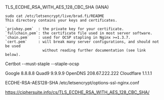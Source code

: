 TLS_ECDHE_RSA_WITH_AES_128_CBC_SHA
(IANA)

```
sudo cat /etc/letsencrypt/live/brad.fi/README
This directory contains your keys and certificates.

`privkey.pem`  : the private key for your certificate.
`fullchain.pem`: the certificate file used in most server software.
`chain.pem`    : used for OCSP stapling in Nginx >=1.3.7.
`cert.pem`     : will break many server configurations, and should not be used
                 without reading further documentation (see link below).
```

Certbot
--must-staple
--staple-ocsp

Google 8.8.8.8
Quad9 9.9.9.9
OpenDNS 208.67.222.222
Cloudflare 1.1.1.1

ECDHE-RSA-AES128-SHA
/etc/letsencrypt/options-ssl-nginx.conf

https://ciphersuite.info/cs/TLS_ECDHE_RSA_WITH_AES_128_CBC_SHA/
